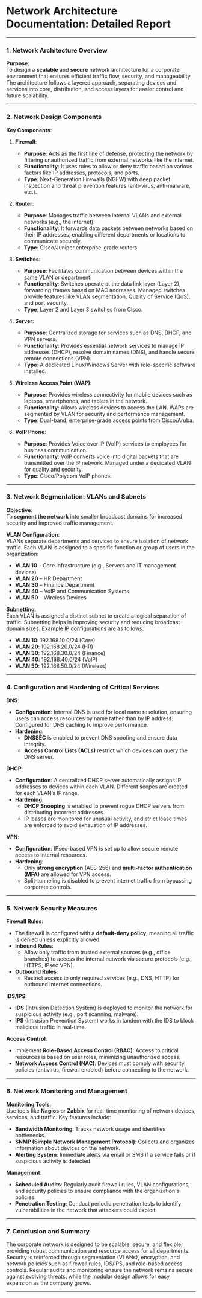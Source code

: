 
# Network Architecture Documentation: Detailed Report

---

### 1. Network Architecture Overview

**Purpose**:  
To design a **scalable** and **secure** network architecture for a corporate environment that ensures efficient traffic flow, security, and manageability. The architecture follows a layered approach, separating devices and services into core, distribution, and access layers for easier control and future scalability.

---

### 2. Network Design Components

**Key Components**:  
1. **Firewall**:  
   - **Purpose**: Acts as the first line of defense, protecting the network by filtering unauthorized traffic from external networks like the internet.  
   - **Functionality**: It uses rules to allow or deny traffic based on various factors like IP addresses, protocols, and ports.
   - **Type**: Next-Generation Firewalls (NGFW) with deep packet inspection and threat prevention features (anti-virus, anti-malware, etc.).

2. **Router**:  
   - **Purpose**: Manages traffic between internal VLANs and external networks (e.g., the internet).
   - **Functionality**: It forwards data packets between networks based on their IP addresses, enabling different departments or locations to communicate securely.
   - **Type**: Cisco/Juniper enterprise-grade routers.

3. **Switches**:  
   - **Purpose**: Facilitates communication between devices within the same VLAN or department.
   - **Functionality**: Switches operate at the data link layer (Layer 2), forwarding frames based on MAC addresses. Managed switches provide features like VLAN segmentation, Quality of Service (QoS), and port security.
   - **Type**: Layer 2 and Layer 3 switches from Cisco.

4. **Server**:  
   - **Purpose**: Centralized storage for services such as DNS, DHCP, and VPN servers.
   - **Functionality**: Provides essential network services to manage IP addresses (DHCP), resolve domain names (DNS), and handle secure remote connections (VPN).
   - **Type**: A dedicated Linux/Windows Server with role-specific software installed.

5. **Wireless Access Point (WAP)**:  
   - **Purpose**: Provides wireless connectivity for mobile devices such as laptops, smartphones, and tablets in the network.
   - **Functionality**: Allows wireless devices to access the LAN. WAPs are segmented by VLAN for security and performance management.
   - **Type**: Dual-band, enterprise-grade access points from Cisco/Aruba.

6. **VoIP Phone**:  
   - **Purpose**: Provides Voice over IP (VoIP) services to employees for business communication.
   - **Functionality**: VoIP converts voice into digital packets that are transmitted over the IP network. Managed under a dedicated VLAN for quality and security.
   - **Type**: Cisco/Polycom VoIP phones.

---

### 3. Network Segmentation: VLANs and Subnets

**Objective**:  
To **segment the network** into smaller broadcast domains for increased security and improved traffic management.

**VLAN Configuration**:  
VLANs separate departments and services to ensure isolation of network traffic. Each VLAN is assigned to a specific function or group of users in the organization:

- **VLAN 10** – Core Infrastructure (e.g., Servers and IT management devices)
- **VLAN 20** – HR Department
- **VLAN 30** – Finance Department
- **VLAN 40** – VoIP and Communication Systems
- **VLAN 50** – Wireless Devices

**Subnetting**:  
Each VLAN is assigned a distinct subnet to create a logical separation of traffic. Subnetting helps in improving security and reducing broadcast domain sizes. Example IP configurations are as follows:

- **VLAN 10**: 192.168.10.0/24 (Core)
- **VLAN 20**: 192.168.20.0/24 (HR)
- **VLAN 30**: 192.168.30.0/24 (Finance)
- **VLAN 40**: 192.168.40.0/24 (VoIP)
- **VLAN 50**: 192.168.50.0/24 (Wireless)

---

### 4. Configuration and Hardening of Critical Services

**DNS**:
- **Configuration**: Internal DNS is used for local name resolution, ensuring users can access resources by name rather than by IP address. Configured for DNS caching to improve performance.
- **Hardening**: 
  - **DNSSEC** is enabled to prevent DNS spoofing and ensure data integrity.
  - **Access Control Lists (ACLs)** restrict which devices can query the DNS server.

**DHCP**:
- **Configuration**: A centralized DHCP server automatically assigns IP addresses to devices within each VLAN. Different scopes are created for each VLAN’s IP range.
- **Hardening**:
  - **DHCP Snooping** is enabled to prevent rogue DHCP servers from distributing incorrect addresses.
  - IP leases are monitored for unusual activity, and strict lease times are enforced to avoid exhaustion of IP addresses.

**VPN**:
- **Configuration**: IPsec-based VPN is set up to allow secure remote access to internal resources.
- **Hardening**:
  - Only **strong encryption** (AES-256) and **multi-factor authentication (MFA)** are allowed for VPN access.
  - Split-tunneling is disabled to prevent internet traffic from bypassing corporate controls.

---

### 5. Network Security Measures

**Firewall Rules**:
- The firewall is configured with a **default-deny policy**, meaning all traffic is denied unless explicitly allowed.
- **Inbound Rules**:
  - Allow only traffic from trusted external sources (e.g., office branches) to access the internal network via secure protocols (e.g., HTTPS, IPsec VPN).
- **Outbound Rules**:
  - Restrict access to only required services (e.g., DNS, HTTP) for outbound internet connections.

**IDS/IPS**:
- **IDS** (Intrusion Detection System) is deployed to monitor the network for suspicious activity (e.g., port scanning, malware).
- **IPS** (Intrusion Prevention System) works in tandem with the IDS to block malicious traffic in real-time.

**Access Control**:
- Implement **Role-Based Access Control (RBAC)**: Access to critical resources is based on user roles, minimizing unauthorized access.
- **Network Access Control (NAC)**: Devices must comply with security policies (antivirus, firewall enabled) before connecting to the network.

---

### 6. Network Monitoring and Management

**Monitoring Tools**:  
Use tools like **Nagios** or **Zabbix** for real-time monitoring of network devices, services, and traffic. Key features include:

- **Bandwidth Monitoring**: Tracks network usage and identifies bottlenecks.
- **SNMP (Simple Network Management Protocol)**: Collects and organizes information about devices on the network.
- **Alerting System**: Immediate alerts via email or SMS if a service fails or if suspicious activity is detected.

**Management**:  
- **Scheduled Audits**: Regularly audit firewall rules, VLAN configurations, and security policies to ensure compliance with the organization's policies.
- **Penetration Testing**: Conduct periodic penetration tests to identify vulnerabilities in the network that attackers could exploit.

---

### 7. Conclusion and Summary

The corporate network is designed to be scalable, secure, and flexible, providing robust communication and resource access for all departments. Security is reinforced through segmentation (VLANs), encryption, and network policies such as firewall rules, IDS/IPS, and role-based access controls. Regular audits and monitoring ensure the network remains secure against evolving threats, while the modular design allows for easy expansion as the company grows.

---
